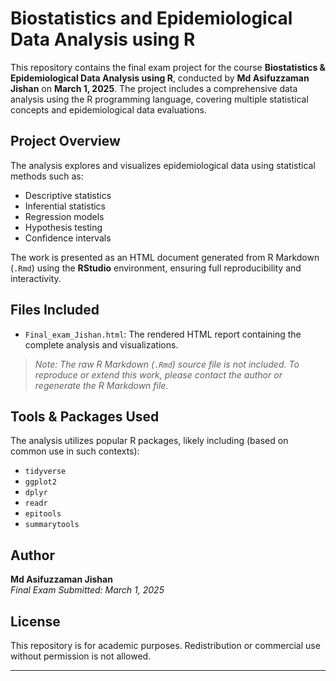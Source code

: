 # Biostatistics and Epidemiological Data Analysis using R

This repository contains the final exam project for the course **Biostatistics & Epidemiological Data Analysis using R**, conducted by **Md Asifuzzaman Jishan** on **March 1, 2025**. The project includes a comprehensive data analysis using the R programming language, covering multiple statistical concepts and epidemiological data evaluations.

## Project Overview

The analysis explores and visualizes epidemiological data using statistical methods such as:
- Descriptive statistics
- Inferential statistics
- Regression models
- Hypothesis testing
- Confidence intervals

The work is presented as an HTML document generated from R Markdown (`.Rmd`) using the **RStudio** environment, ensuring full reproducibility and interactivity.

## Files Included

- `Final_exam_Jishan.html`: The rendered HTML report containing the complete analysis and visualizations.

> _Note: The raw R Markdown (`.Rmd`) source file is not included. To reproduce or extend this work, please contact the author or regenerate the R Markdown file._

## Tools & Packages Used

The analysis utilizes popular R packages, likely including (based on common use in such contexts):
- `tidyverse`
- `ggplot2`
- `dplyr`
- `readr`
- `epitools`
- `summarytools`

## Author

**Md Asifuzzaman Jishan**  
*Final Exam Submitted: March 1, 2025*

## License

This repository is for academic purposes. Redistribution or commercial use without permission is not allowed.

---

